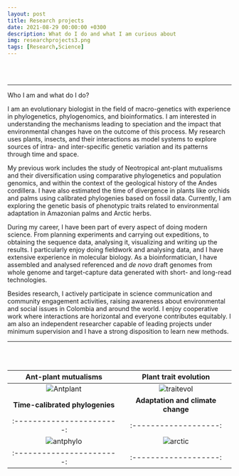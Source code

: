 ```yaml
---
layout: post
title: Research projects
date: 2021-08-29 00:00:00 +0300
description: What do I do and what I am curious about
img: researchprojects3.png 
tags: [Research,Science]
---
```


<br>
<br>

---

Who I am and what do I do?

I am an evolutionary biologist in the field of macro-genetics with experience in phylogenetics, phylogenomics, and bioinformatics. I am interested in understanding the mechanisms leading to speciation and the impact that environmental changes have on the outcome of this process. My research uses plants, insects, and their interactions as model systems to explore sources of intra- and inter-specific genetic variation and its patterns through time and space.


My previous work includes the study of Neotropical ant-plant mutualisms and their diversification using comparative phylogenetics and population genomics, and within the context of the geological history of the Andes cordillera. I have also estimated the time of divergence in plants like orchids and palms using calibrated phylogenies based on fossil data. Currently, I am exploring the genetic basis of phenotypic traits related to environmental adaptation in Amazonian palms and Arctic herbs.


During my career, I have been part of every aspect of doing modern science. From planning experiments and carrying out expeditions, to obtaining the sequence data, analysing it, visualizing and writing up the results. I particularly enjoy doing fieldwork and analysing data, and I have extensive experience in molecular biology. As a bioinformatician, I have assembled and analysed referenced and *de novo* draft genomes from whole genome and target-capture data generated with short- and long-read technologies.


Besides research, I actively participate in science communication and community engagement activities, raising awareness about environmental and social issues in Colombia and around the world. I enjoy cooperative work where interactions are horizontal and everyone contributes equitably. I am also an independent researcher capable of leading projects under minimum supervision and I have a strong disposition to learn new methods.


---

<br>
<br>

<div class="table">

| **Ant-plant mutualisms** | **Plant trait evolution** |
|:-----------------------:|:-------------------:|
| ![Antplant]({{site.baseurl}}/assets/img/antplantmutualism.png) |![traitevol]({{site.baseurl}}/assets/img/plantevolution.png)|
| **Time-calibrated phylogenies** | **Adaptation and climate change** |
|:-----------------------:|:-------------------:|
| ![antphylo]({{site.baseurl}}/assets/img/antphylo.png) |![arctic]({{site.baseurl}}/assets/img/oxyria.png)|
|:-----------------------:|:-------------------:|

</div>